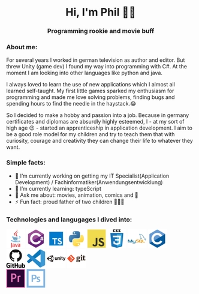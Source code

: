 <h1 align="center">Hi, I'm Phil 👨‍💻</h1>

<h3 align="center">Programming rookie and movie buff</h3>
<p></p>
<h3 align="left">About me:</h3>
<p>For several years I worked in german television as author and editor. But threw Unity (game dev) I found my way into programming with C#. At the moment I am looking into other languages like python and java.</p>
<p>I always loved to learn the use of new applications which I almost all learned self-taught. My first little games sparked my enthusiasm for programming and made me love solving problems, finding bugs and spending hours to find the needle in the haystack.😂</p>
<p>So I decided to make a hobby and passion into a job. Because in germany certificates and diplomas are absurdly highly esteemed, I - at my sort of high age 😉 - started an apprenticeship in application development. I aim to be a good role model for my children and try to teach them that with curiosity, courage and creativity they can change their life to whatever they want.</p>
<h3 align="left">Simple facts:</h3>
<ul>
<li>🔭 I’m currently working on getting my IT Specialist(Application Development) / Fachinformatiker(Anwendungsentwicklung)</li>
<li>🌱 I’m currently learning: typeScript</li>
<li>💬 Ask me about: movies, animation, comics and 🍕</li>
<li>⚡ Fun fact: proud father of two children 👶👱‍♀️</li>
</ul>

<h3 align="left">Technologies and langugages I dived into:</h3>
<div>
<img src="icons\java-original-wordmark.svg" alt="java" width="50" height="50">
<img src="icons\csharp-original.svg" alt="C-Sharp" width="50" height="50">
<img src="icons\typescript.svg" alt="typescript" width="50" height="50">
<img src="icons\python-original.svg" alt="python" width="50" height="50">
<img src="icons\javascript-original.svg" alt="javascript" width="50" height="50">
<img src="icons\css3-original-wordmark.svg" alt="css" width="50" height="50">
<img src="icons\mysql-original-wordmark.svg" alt="mySQL" width="50" height="50">
<img src="icons\c-original.svg" alt="C" width="50" height="50">
</div>
<div>
<img src="icons\github-original-wordmark.svg" alt="github" width="50" height="50">
<img src="icons\vscode-original.svg" alt="vscode" width="50" height="50">
<img src="icons\unity-original-wordmark.svg" alt="unity" width="50" height="50">
<img src="icons\git-original-wordmark.svg" alt="git" width="50" height="50">
</div>
<div>
<img src="icons\premierepro-original.svg" alt="premierePro" width="50" height="50">
<img src="icons\photoshop-line.svg" alt="photoshop" width="50" height="50">
</div>
